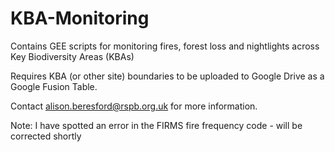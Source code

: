 # KBA-Monitoring
Contains GEE scripts for monitoring fires, forest loss and nightlights across Key Biodiversity Areas (KBAs)

Requires KBA (or other site) boundaries to be uploaded to Google Drive as a Google Fusion Table.

Contact alison.beresford@rspb.org.uk for more information.

Note: I have spotted an error in the FIRMS fire frequency code - will be corrected shortly
